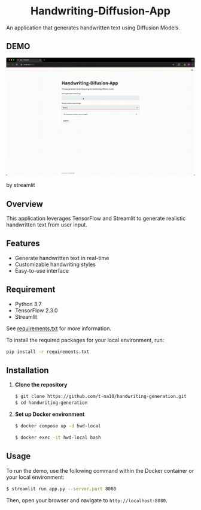 <div align="center">

# Handwriting-Diffusion-App

</div>
An application that generates handwritten text using Diffusion Models.

## DEMO
![gif](img/demo.gif)

by streamlit

## Overview
This application leverages TensorFlow and Streamlit to generate realistic handwritten text from user input.

## Features
- Generate handwritten text in real-time
- Customizable handwriting styles
- Easy-to-use interface

## Requirement

* Python 3.7
* TensorFlow 2.3.0
* Streamlit

See [requirements.txt](./requirements.txt) for more information.

To install the required packages for your local environment, run:
```sh
pip install -r requirements.txt
```

## Installation


1. **Clone the repository**

    ```sh
    $ git clone https://github.com/t-na10/handwriting-generation.git
    $ cd handwriting-generation
    ```

2. **Set up Docker environment**

    ```sh
    $ docker compose up -d hwd-local
    ```

    ```sh
    $ docker exec -it hwd-local bash
    ```
## Usage

To run the demo, use the following command within the Docker container or your local environment:

```sh
$ streamlit run app.py --server.port 8080
```

Then, open your browser and navigate to `http://localhost:8080`.